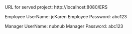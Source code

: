URL for served project: http://localhost:8080/ERS

Employee UserName: jcKaren
Employee Password: abc123

Manager UserName: nubnub
Manager Password: abc123